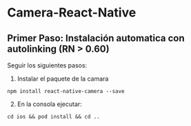 # Camera-React-Native

## Primer Paso: Instalación automatica con autolinking (RN > 0.60)
Seguir los siguientes pasos:

1. Instalar el paquete de la camara
```
npm install react-native-camera --save
```
2. En la consola ejecutar:
```
cd ios && pod install && cd ..
```


